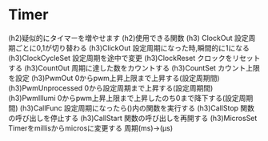 # Timer
(h2)疑似的にタイマーを増やせます
  (h2)使用できる関数
  (h3) ClockOut        設定周期ごとに0,1が切り替わる
  (h3)ClickOut        設定周期になった時,瞬間的に1になる
  (h3)ClockCycleSet   設定周期を途中で変更
  (h3)ClockReset      クロックをリセットする
  (h3)CountOut        周期に達した数をカウントする
  (h3)CountSet        カウント上限を設定
  (h3)PwmOut          0からpwm上昇上限まで上昇する(設定周期間)
  (h3)PwmUnprocessed  0から設定周期まで上昇する(設定周期間)
  (h3)PwmIllumi       0からpwm上昇上限まで上昇したのち0まで降下する(設定周期間)
  (h3)CallFunc        設定周期になったら()内の関数を実行する
  (h3)CallStop        関数の呼び出しを停止する
  (h3)CallStart       関数の呼び出しを再開する
  (h3)MicrosSet       Timerをmillisからmicrosに変更する 周期(ms)→(μs)
